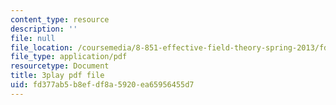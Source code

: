 ```yaml
---
content_type: resource
description: ''
file: null
file_location: /coursemedia/8-851-effective-field-theory-spring-2013/fd377ab5b8efdf8a5920ea65956455d7_DdY98Zaff5I.pdf
file_type: application/pdf
resourcetype: Document
title: 3play pdf file
uid: fd377ab5-b8ef-df8a-5920-ea65956455d7
---
```

